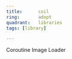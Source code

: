 ```yaml
---
title:      coil
ring:       adopt
quadrant:   libraries
tags: [library]

---
```


Coroutine Image Loader
